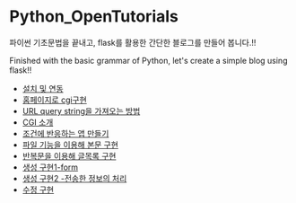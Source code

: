 # Python_OpenTutorials

파이썬 기초문법을 끝내고, flask를 활용한 간단한 블로그를 만들어 봅니다.!!

Finished with the basic grammar of Python, let's create a simple blog using flask!!

-  [설치 및 연동](https://opentutorials.org/course/3256/19789)
-  [홈페이지로 cgi구현](https://opentutorials.org/course/3256/19817)
-  [URL query string을 가져오는 방법](https://opentutorials.org/course/3256/19818)
-  [CGI 소개](https://opentutorials.org/course/3256/19819)
-  [조건에 반응하는 앱 만들기](https://opentutorials.org/course/3256/19836)
-  [파일 기능을 이용해 본문 구현](https://opentutorials.org/course/3256/19837)
-  [반복문을 이용해 글목록 구현](https://opentutorials.org/course/3256/19890)
-  [생성 구현1-form](https://opentutorials.org/course/3256/19891)
-  [생성 구현2 -전송한 정보의 처리](https://opentutorials.org/course/3256/19892)
-  [수정 구현](https://opentutorials.org/course/3256/19893)

